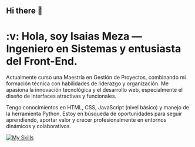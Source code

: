 ## Hi there 👋

<h1>
:v: Hola, soy Isaias Meza — Ingeniero en Sistemas 
y entusiasta del Front-End.
</h1>

<p>
Actualmente curso una Maestría en Gestión de Proyectos, combinando mi formación técnica con habilidades de liderazgo y organización. Me apasiona la innovación tecnológica y el desarrollo web, especialmente el diseño de interfaces atractivas y funcionales.
</p>

<p>
Tengo conocimientos en HTML, CSS, JavaScript (nivel básico) y manejo de la herramienta Python.
Estoy en búsqueda de oportunidades para seguir aprendiendo, aportar valor y crecer profesionalmente en entornos dinámicos y colaborativos.
</p>

[![My Skills](https://skillicons.dev/icons?i=html,css,js,figma,python)](https://skillicons.dev)

<!--
**codechay01/codechay01** is a ✨ _special_ ✨ repository because its `README.md` (this file) appears on your GitHub profile.

Here are some ideas to get you started:

- 🔭 I’m currently working on ...
- 🌱 I’m currently learning ...
- 👯 I’m looking to collaborate on ...
- 🤔 I’m looking for help with ...
- 💬 Ask me about ...
- 📫 How to reach me: ...
- 😄 Pronouns: ...
- ⚡ Fun fact: ...
-->
